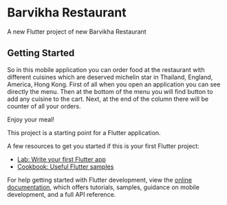 # Barvikha Restaurant

A new Flutter project of new Barvikha Restaurant

## Getting Started

So in this mobile application you can order food at the restaurant with different cuisines which are 
deserved michelin star in Thailand, England, America, Hong Kong.
First of all when you open an application you can see directly the menu.
Then at the bottom of the menu you will find button to add any cuisine to the cart.
Next, at the end of the column there will be counter of all your orders.

Enjoy your meal!

This project is a starting point for a Flutter application.

A few resources to get you started if this is your first Flutter project:

- [Lab: Write your first Flutter app](https://docs.flutter.dev/get-started/codelab)
- [Cookbook: Useful Flutter samples](https://docs.flutter.dev/cookbook)

For help getting started with Flutter development, view the
[online documentation](https://docs.flutter.dev/), which offers tutorials,
samples, guidance on mobile development, and a full API reference.

